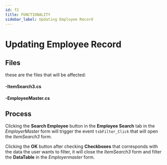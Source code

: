 ```yaml
---
id: f2
title: FUNCTIONALITY
sidebar_label: Updating Employee Record 
---
```

# Updating Employee Record

## Files
these are the files that will be affected:

#### -ItemSearch3.cs
#### -EmployeeMaster.cs

## Process
Clicking the  **Search Employee** button in the **Employee Search** tab in the _EmployerMaster_ form will trigger the event `tsbFilter_Click` that will open the _ItemSearch3_ form.

Clicking the **OK** button after checking **Checkboxes** that corresponds with the data the user wants to filter, it  will close the _ItemSearch3_ form and filter the **DataTable** in the _Employermaster_ form.